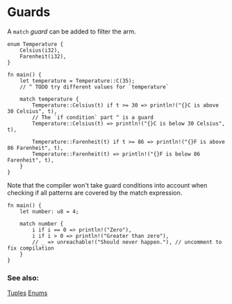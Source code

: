 # Guards

A `match` *guard* can be added to filter the arm.

```rust,editable
enum Temperature {
    Celsius(i32),
    Farenheit(i32),
}

fn main() {
    let temperature = Temperature::C(35);
    // ^ TODO try different values for `temperature`

    match temperature {
        Temperature::Celsius(t) if t >= 30 => println!("{}C is above 30 Celsius", t),
        // The `if condition` part ^ is a guard
        Temperature::Celsius(t) => println!("{}C is below 30 Celsius", t),

        Temperature::Farenheit(t) if t >= 86 => println!("{}F is above 86 Farenheit", t),
        Temperature::Farenheit(t) => println!("{}F is below 86 Farenheit", t),
    }
}
```

Note that the compiler won't take guard conditions into account when checking
if all patterns are covered by the match expression.

```rust,editable
fn main() {
    let number: u8 = 4;

    match number {
        i if i == 0 => println!("Zero"),
        i if i > 0 => println!("Greater than zero"),
        // _ => unreachable!("Should never happen."), // uncomment to fix compilation
    }
}
```

### See also:

[Tuples](../../primitives/tuples.md)
[Enums](../../custom_types/enum.md)
